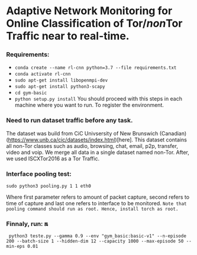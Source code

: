 # Adaptive Network Monitoring for Online Classification of Tor/*non*Tor Traffic near to real-time.
### Requirements:

* ```conda create --name rl-cnn python=3.7 --file requirements.txt```
* ```conda activate rl-cnn```
* ```sudo apt-get install libopenmpi-dev```
* ```sudo apt-get install python3-scapy```
* ```cd gym-basic```
* ```python setup.py install``` You should proceed with this steps in each machine where you want to run. To register the environment.

### Need to run dataset traffic before any task.
The dataset was build from CiC Univsersity of New Brunswich (Canadian) (https://www.unb.ca/cic/datasets/index.html)[here].
This dataset contains all non-Tor classes such as audio, browsing, chat, email, p2p, transfer, video and voip. We merge all data in a single dataset named non-Tor. 
After, we used ISCXTor2016 as a Tor Traffic. 

### Interface pooling test:

    sudo python3 pooling.py 1 1 eth0
Where first parameter refers to amount of packet capture, second refers to time of capture and last one refers to interface to be monitored.
```Note that pooling command should run as root. Hence, install torch as root.```

### Finnaly, run: :on:

     python3 teste.py --gamma 0.9 --env "gym_basic:basic-v1" --n-episode 200 --batch-size 1 --hidden-dim 12 --capacity 1000 --max-episode 50 --min-eps 0.01
